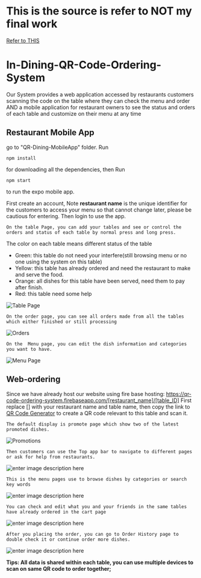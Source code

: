 # This is the source is refer to NOT my final work
[Refer to THIS](https://github.com/IC-WIE-2022/OrderSystem)




# In-Dining-QR-Code-Ordering-System
Our System provides a web application accessed by restaurants customers scanning the code on the table where they can check the menu and order
AND
a mobile application for restaurant owners to see the status and orders of each table and customize on their menu at any time

## Restaurant Mobile App

go to "QR-Dining-MobileApp" folder. Run

	npm install
for downloading all the dependencies, then Run

	npm start
to run the expo mobile app.

First create an account, Note **restaurant name** is the unique identifier for the customers to access your menu so that cannot change later, please be cautious for entering.
Then login to use the app.

	On the table Page, you can add your tables and see or control the orders and status of each table by normal press and long press.
The color on each table means different status of the table
* Green: this table do not need your interfere(still browsing menu or no one using the system on this table)
* Yellow: this table has already ordered and need the restaurant to make and serve the food.
* Orange: all dishes for this table have been served, need them to pay after finish.
* Red: this table need some help

![Table Page](https://firebasestorage.googleapis.com/v0/b/qr-code-ordering-system.appspot.com/o/table%20page.png?alt=media&token=3c3195de-5dfa-4f09-87ba-f858c4da3645)



	
	On the order page, you can see all orders made from all the tables which either finished or still processing

![Orders](https://firebasestorage.googleapis.com/v0/b/qr-code-ordering-system.appspot.com/o/Orders.png?alt=media&token=6d576bab-13bd-4a78-8a75-75a9649c09d6)

	On the  Menu page, you can edit the dish information and categories you want to have.

![Menu Page](https://firebasestorage.googleapis.com/v0/b/qr-code-ordering-system.appspot.com/o/menu%20page.png?alt=media&token=1badacbf-fd41-45a2-9bc9-c8ec14effd83)


##  Web-ordering

Since we have already host our website using fire base hosting:
https://qr-code-ordering-system.firebaseapp.com/[restaurant_name]/[table_ID]
First replace [] with your restaurant name and table name, then copy the link to [QR Code Generator](https://www.qr-code-generator.com) to create a QR code relevant to this table and scan it.
 

	The default display is promote page which show two of the latest promoted dishes.
![Promotions](https://firebasestorage.googleapis.com/v0/b/qr-code-ordering-system.appspot.com/o/Promotions.png?alt=media&token=550a9020-7f30-435e-8fd3-47a2eebc9fb2)

	Then customers can use the Top app bar to navigate to different pages or ask for help from restaurants.
![enter image description here](https://firebasestorage.googleapis.com/v0/b/qr-code-ordering-system.appspot.com/o/AppBar.png?alt=media&token=6cadbf75-8118-4b6d-b6ab-2992ce85c932)


	This is the menu pages use to browse dishes by categories or search key words
![enter image description here](https://firebasestorage.googleapis.com/v0/b/qr-code-ordering-system.appspot.com/o/menu.png?alt=media&token=c30772a8-eb3a-478c-9996-c442b241aabb)

	You can check and edit what you and your friends in the same tables have already ordered in the cart page
![enter image description here](https://firebasestorage.googleapis.com/v0/b/qr-code-ordering-system.appspot.com/o/Cart.png?alt=media&token=cbef1d78-b196-4bc7-84a3-be8e69740c32)

	After you placing the order, you can go to Order History page to double check it or continue order more dishes.
![enter image description here](https://firebasestorage.googleapis.com/v0/b/qr-code-ordering-system.appspot.com/o/OrderHistory.png?alt=media&token=9f48a7bc-061d-4eef-b0f8-e828b4356d0e)


**Tips: All data is shared within each table, you can use multiple devices to scan on same QR code to order together;**




